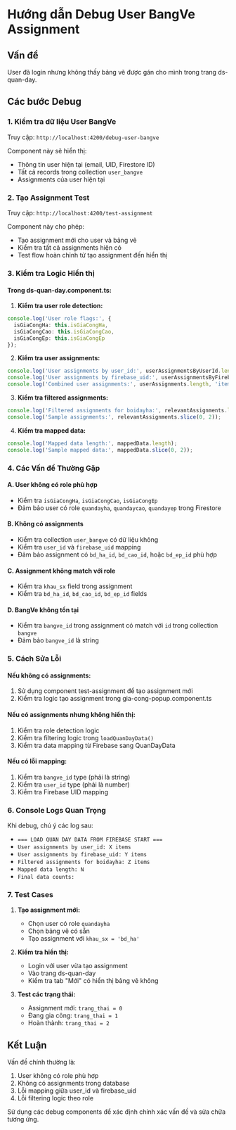 # Hướng dẫn Debug User BangVe Assignment

## Vấn đề
User đã login nhưng không thấy bảng vẽ được gán cho mình trong trang ds-quan-day.

## Các bước Debug

### 1. Kiểm tra dữ liệu User BangVe
Truy cập: `http://localhost:4200/debug-user-bangve`

Component này sẽ hiển thị:
- Thông tin user hiện tại (email, UID, Firestore ID)
- Tất cả records trong collection `user_bangve`
- Assignments của user hiện tại

### 2. Tạo Assignment Test
Truy cập: `http://localhost:4200/test-assignment`

Component này cho phép:
- Tạo assignment mới cho user và bảng vẽ
- Kiểm tra tất cả assignments hiện có
- Test flow hoàn chỉnh từ tạo assignment đến hiển thị

### 3. Kiểm tra Logic Hiển thị

#### Trong ds-quan-day.component.ts:

1. **Kiểm tra user role detection:**
```typescript
console.log('User role flags:', {
  isGiaCongHa: this.isGiaCongHa,
  isGiaCongCao: this.isGiaCongCao,
  isGiaCongEp: this.isGiaCongEp
});
```

2. **Kiểm tra user assignments:**
```typescript
console.log('User assignments by user_id:', userAssignmentsByUserId.length, 'items');
console.log('User assignments by firebase_uid:', userAssignmentsByFirebaseUID.length, 'items');
console.log('Combined user assignments:', userAssignments.length, 'items');
```

3. **Kiểm tra filtered assignments:**
```typescript
console.log('Filtered assignments for boidayha:', relevantAssignments.length, 'items');
console.log('Sample assignments:', relevantAssignments.slice(0, 2));
```

4. **Kiểm tra mapped data:**
```typescript
console.log('Mapped data length:', mappedData.length);
console.log('Sample mapped data:', mappedData.slice(0, 2));
```

### 4. Các Vấn đề Thường Gặp

#### A. User không có role phù hợp
- Kiểm tra `isGiaCongHa`, `isGiaCongCao`, `isGiaCongEp`
- Đảm bảo user có role `quandayha`, `quandaycao`, `quandayep` trong Firestore

#### B. Không có assignments
- Kiểm tra collection `user_bangve` có dữ liệu không
- Kiểm tra `user_id` và `firebase_uid` mapping
- Đảm bảo assignment có `bd_ha_id`, `bd_cao_id`, hoặc `bd_ep_id` phù hợp

#### C. Assignment không match với role
- Kiểm tra `khau_sx` field trong assignment
- Kiểm tra `bd_ha_id`, `bd_cao_id`, `bd_ep_id` fields

#### D. BangVe không tồn tại
- Kiểm tra `bangve_id` trong assignment có match với `id` trong collection `bangve`
- Đảm bảo `bangve_id` là string

### 5. Cách Sửa Lỗi

#### Nếu không có assignments:
1. Sử dụng component test-assignment để tạo assignment mới
2. Kiểm tra logic tạo assignment trong gia-cong-popup.component.ts

#### Nếu có assignments nhưng không hiển thị:
1. Kiểm tra role detection logic
2. Kiểm tra filtering logic trong `loadQuanDayData()`
3. Kiểm tra data mapping từ Firebase sang QuanDayData

#### Nếu có lỗi mapping:
1. Kiểm tra `bangve_id` type (phải là string)
2. Kiểm tra `user_id` type (phải là number)
3. Kiểm tra Firebase UID mapping

### 6. Console Logs Quan Trọng

Khi debug, chú ý các log sau:
- `=== LOAD QUAN DAY DATA FROM FIREBASE START ===`
- `User assignments by user_id: X items`
- `User assignments by firebase_uid: Y items`
- `Filtered assignments for boidayha: Z items`
- `Mapped data length: N`
- `Final data counts:`

### 7. Test Cases

1. **Tạo assignment mới:**
   - Chọn user có role `quandayha`
   - Chọn bảng vẽ có sẵn
   - Tạo assignment với `khau_sx = 'bd_ha'`

2. **Kiểm tra hiển thị:**
   - Login với user vừa tạo assignment
   - Vào trang ds-quan-day
   - Kiểm tra tab "Mới" có hiển thị bảng vẽ không

3. **Test các trạng thái:**
   - Assignment mới: `trang_thai = 0`
   - Đang gia công: `trang_thai = 1`
   - Hoàn thành: `trang_thai = 2`

## Kết Luận

Vấn đề chính thường là:
1. User không có role phù hợp
2. Không có assignments trong database
3. Lỗi mapping giữa user_id và firebase_uid
4. Lỗi filtering logic theo role

Sử dụng các debug components để xác định chính xác vấn đề và sửa chữa tương ứng.
